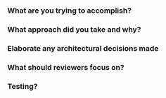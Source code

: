### What are you trying to accomplish?

### What approach did you take and why?

### Elaborate any architectural decisions made

### What should reviewers focus on?

### Testing?
